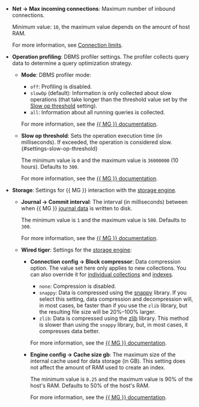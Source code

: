 - **Net → Max incoming connections**: Maximum number of inbound connections.

  Minimum value: `10`, the maximum value depends on the amount of host RAM.

  For more information, see [Connection limits](../../managed-mongodb/operations/connect.md#connection-limits).

- **Operation profiling**: DBMS profiler settings. The profiler collects query data to determine a query optimization strategy.

    - **Mode**: DBMS profiler mode:
        - `off`: Profiling is disabled.
        - `slowOp` (default): Information is only collected about slow operations (that take longer than the threshold value set by the [Slow op threshold](#settings-slow-op-threshold) setting).
        - `all`: Information about all running queries is collected.

      For more information, see the [{{ MG }} documentation](https://docs.mongodb.com/manual/administration/analyzing-mongodb-performance/#database-profiling).

    - **Slow op threshold**: Sets the operation execution time (in milliseconds). If exceeded, the operation is considered slow. {#settings-slow-op-threshold}

        The minimum value is `0` and the maximum value is `36000000` (10 hours). Defaults to `300`.

      For more information, see the [{{ MG }} documentation](https://docs.mongodb.com/manual/tutorial/manage-the-database-profiler/#specify-the-threshold-for-slow-operations).

- **Storage**: Settings for {{ MG }} interaction with the [storage engine](https://docs.mongodb.com/manual/core/storage-engines/).

    - **Journal → Commit interval**: The interval (in milliseconds) between when {{ MG }} [journal data](https://docs.mongodb.com/manual/core/journaling/) is written to disk.

      The minimum value is `1` and the maximum value is `500`. Defaults to `300`.

      For more information, see the [{{ MG }} documentation](https://docs.mongodb.com/manual/reference/configuration-options/#storage.journal.commitIntervalMs).

    - **Wired tiger**: Settings for the [storage engine](https://docs.mongodb.com/manual/core/wiredtiger/):

        - **Connection config → Block compressor**: Data compression option. The value set here only applies to new collections. You can also override it for [individual collections](https://docs.mongodb.com/manual/reference/method/db.createCollection/#create-collection-storage-engine-options) and [indexes](https://docs.mongodb.com/manual/reference/method/db.collection.createIndex/#options).
            - `none`: Compression is disabled.
            - `snappy`: Data is compressed using the [snappy](https://google.github.io/snappy/) library. If you select this setting, data compression and decompression will, in most cases, be faster than if you use the `zlib` library, but the resulting file size will be 20%–100% larger.
            - `zlib`: Data is compressed using the [zlib](http://www.zlib.net/) library. This method is slower than using the `snappy` library, but, in most cases, it compresses data better.

            For more information, see the [{{ MG }} documentation](https://docs.mongodb.com/manual/reference/configuration-options/#storage.wiredTiger.collectionConfig.blockCompressor).

        - **Engine config → Cache size gb**: The maximum size of the internal cache used for data storage (in GB). This setting does not affect the amount of RAM used to create an index.

            The minimum value is `0.25` and the maximum value is 90% of the host's RAM. Defaults to 50% of the host's RAM.

            For more information, see the [{{ MG }} documentation](https://docs.mongodb.com/manual/reference/configuration-options/#storage.wiredTiger.engineConfig.cacheSizeGB).
